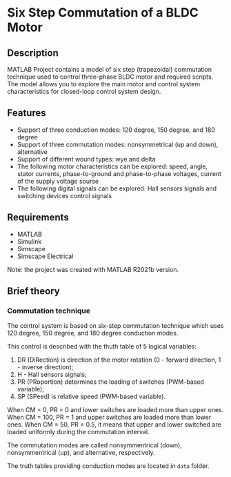 # Six Step Commutation of a BLDC Motor

## Description

MATLAB Project contains a model of six step (trapezoidal) commutation technique
used to control three-phase BLDC motor and required scripts.  
The model allows you to explore the main motor and control system characteristics
for closed-loop control system design. 

## Features

- Support of three conduction modes: 120 degree, 150 degree, and 180 degree
- Support of three commutation modes: nonsymmetrical (up and down), alternative
- Support of different wound types: wye and delta
- The following motor characteristics can be explored: speed, angle, stator currents,
  phase-to-ground and phase-to-phase voltages, current of the supply voltage sourse
- The following digital signals can be explored: Hall sensors signals and switching devices 
  control signals

## Requirements

- MATLAB
- Simulink
- Simscape
- Simscape Electrical

Note: the project was created with MATLAB R2021b version.

## Brief theory

### Commutation technique

The control system is based on six-step commutation technique
which uses 120 degree, 150 degree, and 180 degree conduction modes.

This control is described with the thuth table of 5 logical variables:
1. DR (DiRection) is direction of the motor rotation
   (0 - forward direction, 1 - inverse direction);
2. H - Hall sensors signals;
3. PR (PRoportion) determines the loading of switches
   (PWM-based variable);
4. SP (SPeed) is relative speed (PWM-based variable).

When CM = 0, PR = 0 and lower switches are loaded more than
upper ones. When CM = 100, PR = 1 and upper switches are loaded
more than lower ones. When CM = 50, PR = 0.5, it means that
upper and lower switched are loaded uniformly during the commutation
interval.

The commutation modes are called nonsymmentrical (down), 
nonsymmentrical (up), and alternative, respectively. 

The truth tables providing conduction modes are located in `data` folder.  